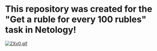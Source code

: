 # This repository was created for the "Get a ruble for every 100 rubles" task in Netology!  
[![ZXv0.gif](https://i.postimg.cc/tCBzVhp4/ZXv0.gif)](https://postimg.cc/6yGZk48k)
